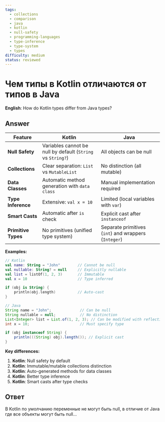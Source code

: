 ```yaml
---
tags:
  - collections
  - comparison
  - java
  - kotlin
  - null-safety
  - programming-languages
  - type-inference
  - type-system
  - types
difficulty: medium
status: reviewed
---
```


# Чем типы в Kotlin отличаются от типов в Java

**English**: How do Kotlin types differ from Java types?

## Answer

| Feature | Kotlin | Java |
|---------|--------|------|
| **Null Safety** | Variables cannot be null by default (`String` vs `String?`) | All objects can be null |
| **Collections** | Clear separation: `List` vs `MutableList` | No distinction (all mutable) |
| **Data Classes** | Automatic method generation with `data class` | Manual implementation required |
| **Type Inference** | Extensive: `val x = 10` | Limited (local variables with `var`) |
| **Smart Casts** | Automatic after `is` check | Explicit cast after `instanceof` |
| **Primitive Types** | No primitives (unified type system) | Separate primitives (`int`) and wrappers (`Integer`) |

**Examples:**

```kotlin
// Kotlin
val name: String = "John"        // Cannot be null
val nullable: String? = null     // Explicitly nullable
val list = listOf(1, 2, 3)       // Immutable
val x = 10                       // Type inferred

if (obj is String) {
    println(obj.length)          // Auto-cast
}
```

```java
// Java
String name = "John";             // Can be null
String nullable = null;           // No distinction
List<Integer> list = List.of(1, 2, 3); // Can be modified with reflection
int x = 10;                       // Must specify type

if (obj instanceof String) {
    println(((String) obj).length()); // Explicit cast
}
```

**Key differences:**
1. **Kotlin**: Null safety by default
2. **Kotlin**: Immutable/mutable collections distinction
3. **Kotlin**: Auto-generated methods for data classes
4. **Kotlin**: Better type inference
5. **Kotlin**: Smart casts after type checks

## Ответ

В Kotlin по умолчанию переменные не могут быть null, в отличие от Java где все объекты могут быть null...


